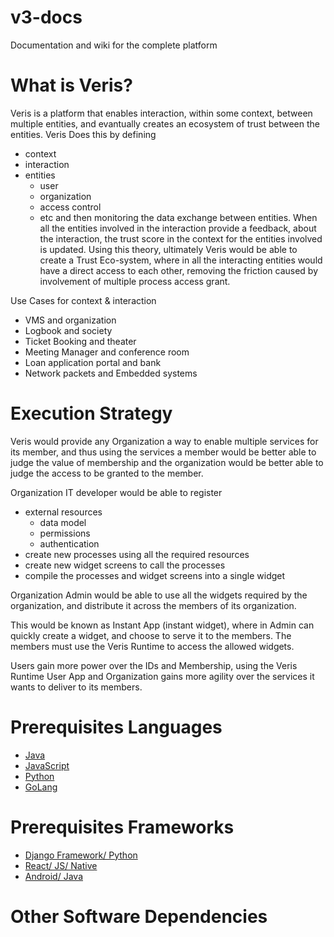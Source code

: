 # v3-docs
Documentation and wiki for the complete platform

# What is Veris? 

Veris is a platform that enables interaction, within some context, between multiple entities, and evantually creates an ecosystem of trust between the entities.
Veris Does this by defining
- context
- interaction
- entities
    - user
    - organization
    - access control
    - etc
and then monitoring the data exchange between entities. When all the entities involved in the interaction provide a feedback, about the interaction, the trust score in the context for the entities involved is updated.
Using this theory, ultimately Veris would be able to create a Trust Eco-system, where in all the interacting entities would have a direct access to each other, removing the friction caused by involvement of multiple process access grant.

Use Cases for context & interaction

- VMS and organization
- Logbook and society
- Ticket Booking and theater
- Meeting Manager and conference room
- Loan application portal and bank
- Network packets and Embedded systems

# Execution Strategy

Veris would provide any Organization a way to enable multiple services for its member, and thus using the services a member would be better able to judge the value of membership and the organization would be better able to judge the access to be granted to the member.

Organization IT developer would be able to register
- external resources
    - data model
    - permissions
    - authentication
- create new processes using all the required resources
- create new widget screens to call the processes
- compile the processes and widget screens into a single widget

Organization Admin would be able to use all the widgets required by the organization, and distribute it across the members of its organization.

This would be known as Instant App (instant widget), where in Admin can quickly create a widget, and choose to serve it to the members. The members must use the Veris Runtime to access the allowed widgets.

Users gain more power over the IDs and Membership, using the Veris Runtime User App and Organization gains more agility over the services it wants to deliver to its members.

# Prerequisites Languages

- [Java](#)
- [JavaScript](https://github.com/getify/You-Dont-Know-JS)
- [Python](https://learnpythonthehardway.org/book/)
- [GoLang](https://tour.golang.org/welcome/1)

# Prerequisites Frameworks

- [Django Framework/ Python](#)
- [React/ JS/ Native](http://www.reactnativeexpress.com/)
- [Android/ Java](#)

# Other Software Dependencies
